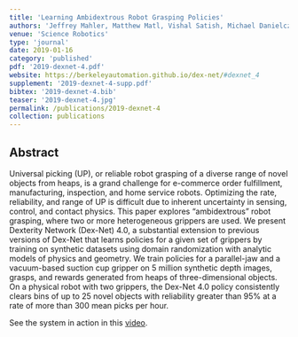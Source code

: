 ```yaml
---
title: 'Learning Ambidextrous Robot Grasping Policies'
authors: 'Jeffrey Mahler, Matthew Matl, Vishal Satish, Michael Danielczuk, Bill DeRose, Stephen McKinley, Ken Goldberg'
venue: 'Science Robotics'
type: 'journal'
date: 2019-01-16
category: 'published'
pdf: '2019-dexnet-4.pdf'
website: https://berkeleyautomation.github.io/dex-net/#dexnet_4
supplement: '2019-dexnet-4-supp.pdf'
bibtex: '2019-dexnet-4.bib'
teaser: '2019-dexnet-4.jpg'
permalink: /publications/2019-dexnet-4
collection: publications
---
```


Abstract
-------
Universal picking (UP), or reliable robot grasping of a diverse range of novel objects from heaps, is a grand challenge for e-commerce order fulfillment, manufacturing, inspection, and home service robots. Optimizing the rate, reliability, and range of UP is difficult due to inherent uncertainty in sensing, control, and contact physics. This paper explores “ambidextrous” robot grasping, where two or more heterogeneous grippers are used. We present Dexterity Network (Dex-Net) 4.0, a substantial extension to previous versions of Dex-Net that learns policies for a given set of grippers by training on synthetic datasets using domain randomization with analytic models of physics and geometry. We train policies for a parallel-jaw and a vacuum-based suction cup gripper on 5 million synthetic depth images, grasps, and rewards generated from heaps of three-dimensional objects. On a physical robot with two grippers, the Dex-Net 4.0 policy consistently clears bins of up to 25 novel objects with reliability greater than 95% at a rate of more than 300 mean picks per hour.

See the system in action in this [video](https://www.youtube.com/watch?v=r-0PKne9e_w).
